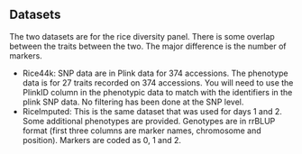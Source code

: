 ## Datasets 
The two datasets are for the rice diversity panel. There is some overlap between the traits between the two. The major difference is the number of markers.

* Rice44k: SNP data are in Plink data for 374 accessions. The phenotype data is for 27 traits recorded on 374 accessions. You will need to use the PlinkID column in the phenotypic data to match with the identifiers in the plink SNP data. No filtering has been done at the SNP level.
* RiceImputed: This is the same dataset that was used for days 1 and 2. Some additional phenotypes are provided. Genotypes are in rrBLUP format (first three columns are marker names, chromosome and position). Markers are coded as 0, 1 and 2.
